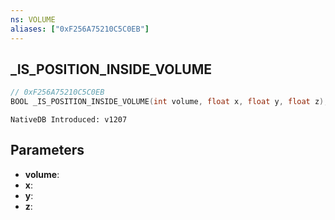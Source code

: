 ```yaml
---
ns: VOLUME
aliases: ["0xF256A75210C5C0EB"]
---
```

## _IS_POSITION_INSIDE_VOLUME

```c
// 0xF256A75210C5C0EB
BOOL _IS_POSITION_INSIDE_VOLUME(int volume, float x, float y, float z);
```

```
NativeDB Introduced: v1207
```

## Parameters
* **volume**:
* **x**:
* **y**:
* **z**:
